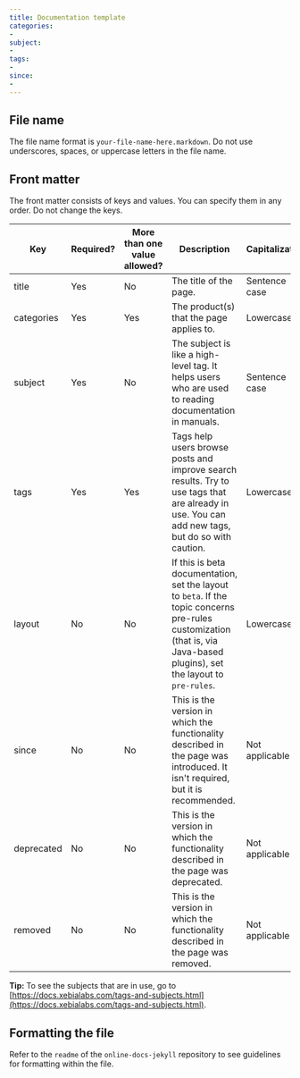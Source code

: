 ```yaml
---
title: Documentation template
categories:
- 
subject:
- 
tags:
-
since:
-   
---
```


## File name

The file name format is `your-file-name-here.markdown`. Do not use underscores, spaces, or uppercase letters in the file name.

## Front matter

The front matter consists of keys and values. You can specify them in any order. Do not change the keys.

| Key | Required? | More than one value allowed? | Description | Capitalization | Spaces allowed? | Example |
| --- | --------- | ---------------------------- | ----------- | -------------- | --------------- | ------- |
| title | Yes | No | The title of the page. | Sentence case | Yes | Create a new role |
| categories | Yes | Yes | The product(s) that the page applies to. | Lowercase | No | xl-deploy, xl-release |
| subject | Yes | No | The subject is like a high-level tag. It helps users who are used to reading documentation in manuals. | Sentence case | Yes | Security |
| tags | Yes | Yes | Tags help users browse posts and improve search results. Try to use tags that are already in use. You can add new tags, but do so with caution. | Lowercase | Yes | role, permissions, user management |
| layout | No | No | If this is beta documentation, set the layout to <code>beta</code>. If the topic concerns pre-rules customization (that is, via Java-based plugins), set the layout to <code>pre-rules</code>. | Lowercase | No | beta |
| since | No | No | This is the version in which the functionality described in the page was introduced. It isn't required, but it is recommended. | Not applicable | Not applicable | XL Deploy 3.9.x |
| deprecated | No | No | This is the version in which the functionality described in the page was deprecated. | Not applicable | Not applicable | XL Release 4.6.0 |
| removed | No | No | This is the version in which the functionality described in the page was removed. | Not applicable | Not applicable | XL TestView 1.2.0 |

**Tip:** To see the subjects that are in use, go to [https://docs.xebialabs.com/tags-and-subjects.html](https://docs.xebialabs.com/tags-and-subjects.html).

## Formatting the file

Refer to the `readme` of the `online-docs-jekyll` repository to see guidelines for formatting within the file.
